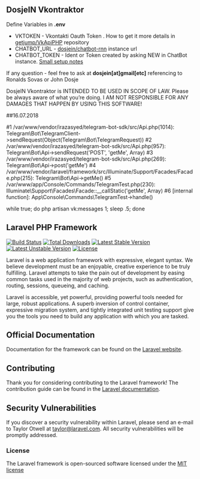 ## DosjeIN Vkontraktor

Define Variables in **.env** 

- VKTOKEN - Vkontakti Oauth Token . How to get it more details in [getjump/VkApiPHP](https://github.com/getjump/VkApiPHP#explanation) repository
- CHATBOT_URL - [dosjein/chatbot-rnn](https://github.com/dosjein/chatbot-rnn) instance url
- CHATBOT_TOKEN - Ident or Token created by asking NEW in ChatBot instance. [Small setup notes](https://github.com/dosjein/chatbot-rnn#usage)

If any question - feel free to ask at **dosjein[at]gmail[etc]** referencing to Ronalds Sovas or John Dosje

DosjeIN Vkontraktor is INTENDED TO BE USED IN SCOPE OF LAW. 
Please be always aware of what you’re doing. 
I AM NOT RESPONSIBLE FOR ANY DAMAGES THAT HAPPEN BY USING THIS SOFTWARE!


##16.07.2018 

#1 /var/www/vendor/irazasyed/telegram-bot-sdk/src/Api.php(1014): Telegram\Bot\TelegramClient->sendRequest(Object(Telegram\Bot\TelegramRequest))
#2 /var/www/vendor/irazasyed/telegram-bot-sdk/src/Api.php(957): Telegram\Bot\Api->sendRequest('POST', 'getMe', Array)
#3 /var/www/vendor/irazasyed/telegram-bot-sdk/src/Api.php(269): Telegram\Bot\Api->post('getMe')
#4 /var/www/vendor/laravel/framework/src/Illuminate/Support/Facades/Facade.php(215): Telegram\Bot\Api->getMe()
#5 /var/www/app/Console/Commands/TelegramTest.php(230): Illuminate\Support\Facades\Facade::__callStatic('getMe', Array)
#6 [internal function]: App\Console\Commands\TelegramTest->handle()

while true; do php artisan vk:messages 1; sleep .5; done


## Laravel PHP Framework

[![Build Status](https://travis-ci.org/laravel/framework.svg)](https://travis-ci.org/laravel/framework)
[![Total Downloads](https://poser.pugx.org/laravel/framework/d/total.svg)](https://packagist.org/packages/laravel/framework)
[![Latest Stable Version](https://poser.pugx.org/laravel/framework/v/stable.svg)](https://packagist.org/packages/laravel/framework)
[![Latest Unstable Version](https://poser.pugx.org/laravel/framework/v/unstable.svg)](https://packagist.org/packages/laravel/framework)
[![License](https://poser.pugx.org/laravel/framework/license.svg)](https://packagist.org/packages/laravel/framework)

Laravel is a web application framework with expressive, elegant syntax. We believe development must be an enjoyable, creative experience to be truly fulfilling. Laravel attempts to take the pain out of development by easing common tasks used in the majority of web projects, such as authentication, routing, sessions, queueing, and caching.

Laravel is accessible, yet powerful, providing powerful tools needed for large, robust applications. A superb inversion of control container, expressive migration system, and tightly integrated unit testing support give you the tools you need to build any application with which you are tasked.

## Official Documentation

Documentation for the framework can be found on the [Laravel website](http://laravel.com/docs).

## Contributing

Thank you for considering contributing to the Laravel framework! The contribution guide can be found in the [Laravel documentation](http://laravel.com/docs/contributions).

## Security Vulnerabilities

If you discover a security vulnerability within Laravel, please send an e-mail to Taylor Otwell at taylor@laravel.com. All security vulnerabilities will be promptly addressed.

### License

The Laravel framework is open-sourced software licensed under the [MIT license](http://opensource.org/licenses/MIT)
